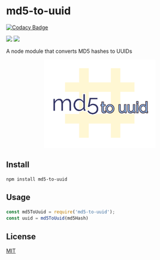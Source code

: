# md5-to-uuid

[![Codacy Badge](https://api.codacy.com/project/badge/Grade/873f7237831c40fc8db306eaf8f3069c)](https://app.codacy.com/app/cdimascio/md5-to-uuid?utm_source=github.com&utm_medium=referral&utm_content=cdimascio/md5-to-uuid&utm_campaign=Badge_Grade_Dashboard)

![](https://travis-ci.com/cdimascio/md5-to-uuid.svg?branch=master)
![](https://img.shields.io/badge/license-MIT-blue.svg)

A node module that converts MD5 hashes to UUIDs

<p align="center">
<img src="https://raw.githubusercontent.com/cdimascio/md5-to-uuid/master/assets/md5-to-uuid.png" width="300px">
</p>

## Install

```shell
npm install md5-to-uuid
```

## Usage

```javascript
const md5ToUuid = require('md5-to-uuid');
const uuid = md5ToUuid(md5Hash)
```

## License
[MIT](LICENSE)
